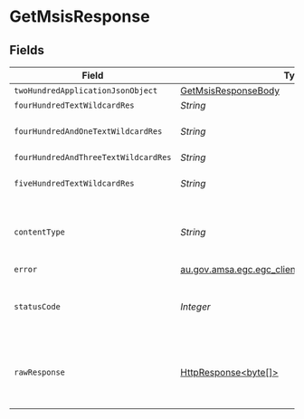 # GetMsisResponse


## Fields

| Field                                                                                                                    | Type                                                                                                                     | Required                                                                                                                 | Description                                                                                                              |
| ------------------------------------------------------------------------------------------------------------------------ | ------------------------------------------------------------------------------------------------------------------------ | ------------------------------------------------------------------------------------------------------------------------ | ------------------------------------------------------------------------------------------------------------------------ |
| `twoHundredApplicationJsonObject`                                                                                        | [GetMsisResponseBody](../../models/operations/GetMsisResponseBody.md)                                                    | :heavy_minus_sign:                                                                                                       | OK                                                                                                                       |
| `fourHundredTextWildcardRes`                                                                                             | *String*                                                                                                                 | :heavy_minus_sign:                                                                                                       | Bad request                                                                                                              |
| `fourHundredAndOneTextWildcardRes`                                                                                       | *String*                                                                                                                 | :heavy_minus_sign:                                                                                                       | Unauthorized (must authenticate)                                                                                         |
| `fourHundredAndThreeTextWildcardRes`                                                                                     | *String*                                                                                                                 | :heavy_minus_sign:                                                                                                       | Not allowed                                                                                                              |
| `fiveHundredTextWildcardRes`                                                                                             | *String*                                                                                                                 | :heavy_minus_sign:                                                                                                       | Unexpected error on the server                                                                                           |
| `contentType`                                                                                                            | *String*                                                                                                                 | :heavy_check_mark:                                                                                                       | HTTP response content type for this operation                                                                            |
| `error`                                                                                                                  | [au.gov.amsa.egc.egc_client.models.shared.ErrorInput](../../models/shared/ErrorInput.md)                                 | :heavy_minus_sign:                                                                                                       | Bad request                                                                                                              |
| `statusCode`                                                                                                             | *Integer*                                                                                                                | :heavy_check_mark:                                                                                                       | HTTP response status code for this operation                                                                             |
| `rawResponse`                                                                                                            | [HttpResponse<byte[]>](https://docs.oracle.com/en/java/javase/11/docs/api/java.net.http/java/net/http/HttpResponse.html) | :heavy_minus_sign:                                                                                                       | Raw HTTP response; suitable for custom response parsing                                                                  |